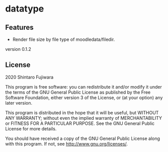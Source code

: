 # datatype #

Features
--------
- Render file size by file type of moodledata/filedir. 

version 0.1.2

## License ##

2020 Shintaro Fujiwara <shintaro dot fujiwara at gmail dot com>

This program is free software: you can redistribute it and/or modify it under
the terms of the GNU General Public License as published by the Free Software
Foundation, either version 3 of the License, or (at your option) any later
version.

This program is distributed in the hope that it will be useful, but WITHOUT ANY
WARRANTY; without even the implied warranty of MERCHANTABILITY or FITNESS FOR A
PARTICULAR PURPOSE.  See the GNU General Public License for more details.

You should have received a copy of the GNU General Public License along with
this program.  If not, see <http://www.gnu.org/licenses/>.
